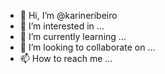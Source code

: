 - 👋 Hi, I’m @karineribeiro
- 👀 I’m interested in ...
- 🌱 I’m currently learning ...
- 💞️ I’m looking to collaborate on ...
- 📫 How to reach me ...

<!---
karineribeiro/karineribeiro is a ✨ special ✨ repository because its `README.md` (this file) appears on your GitHub profile.
You can click the Preview link to take a look at your changes.
--->
